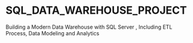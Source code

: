 # SQL_DATA_WAREHOUSE_PROJECT
Building a Modern Data Warehouse with SQL Server , Including ETL Process, Data Modeling and Analytics
